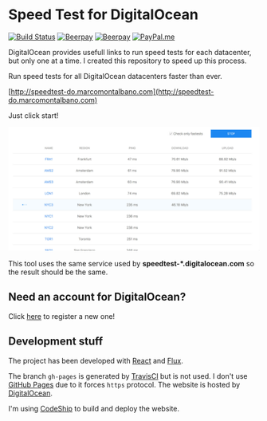 Speed Test for DigitalOcean
===========================

[![Build Status](https://travis-ci.org/marcomontalbano/speedtest-for-digitalocean.svg?branch=master)](https://travis-ci.org/marcomontalbano/speedtest-for-digitalocean)
[![Beerpay](https://beerpay.io/marcomontalbano/speedtest-for-digitalocean/badge.svg?style=beer)](https://beerpay.io/marcomontalbano/speedtest-for-digitalocean)
[![Beerpay](https://img.shields.io/badge/make-wish-f95c5c.svg)](https://beerpay.io/marcomontalbano/speedtest-for-digitalocean)
[![PayPal.me](https://img.shields.io/badge/paypal-donate-119fde.svg)](https://www.paypal.me/marcomontalbano)

DigitalOcean provides usefull links to run speed tests for each datacenter, but only one at a time.
I created this repository to speed up this process.

Run speed tests for all DigitalOcean datacenters faster than ever.

[http://speedtest-do.marcomontalbano.com](http://speedtest-do.marcomontalbano.com)

Just click start!

![Speedtest for DigitalOcean - Screenshot](public/images/speedtest-for-digitalocean-screenshot-without-header.jpg)

This tool uses the same service used by __speedtest-*.digitalocean.com__ so the result should be the same.

## Need an account for DigitalOcean?

Click [here](https://m.do.co/c/45b8cffe90f8) to register a new one!

## Development stuff

The project has been developed with [React](https://reactjs.org/) and [Flux](http://facebook.github.io/flux/).

The branch `gh-pages` is generated by [TravisCI](https://travis-ci.org/marcomontalbano/speedtest-for-digitalocean) but is not used. I don't use [GitHub Pages](https://pages.github.com/) due to it forces `https` protocol.
The website is hosted by [DigitalOcean](https://m.do.co/c/45b8cffe90f8).

I'm using [CodeShip](http://codeship.com/) to build and deploy the website.
